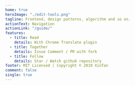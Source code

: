 ```yaml
---
home: true
heroImage: "./edit-tools.png"
tagline: Frontend, design patterns, algorithm and so on.
actionText: Navigation
actionLink: "/guide/"
features:
  - title: Read
    details: With Chrome Translate plugin
  - title: Together
    details: Issue Comment / PR with fork
  - title: Follow
    details: Star / Watch github repository
footer: MIT Licensed | Copyright © 2019 XinTan
comment: false
single: true
---
```

